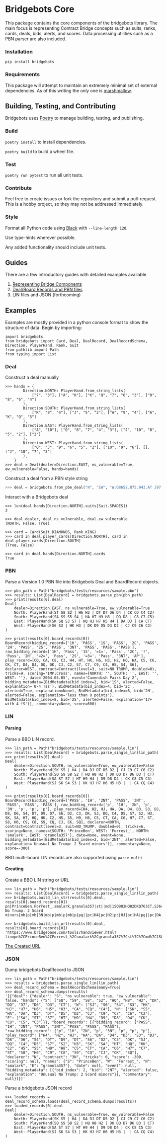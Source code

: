 # Bridgebots Core
This package contains the core components of the bridgebots library. The main focus is representing Contract Bridge concepts such as suits, ranks, cards, deals, bids, alerts, and scores. Data processing utilities such as a PBN parser are also included.

### Installation
`pip install bridgebots`

### Requirements
This package will attempt to maintain an extremely minimal set of external dependencies. As of this writing the only one is [marshmallow](https://github.com/marshmallow-code/marshmallow). 


## Building, Testing, and Contributing
Bridgebots uses [Poetry](https://python-poetry.org/) to manage building, testing, and publishing.

### Build
`poetry install` to install dependencies.

`poetry build` to build a wheel file.

### Test
`poetry run pytest` to run all unit tests.

### Contribute
Feel free to create issues or fork the repository and submit a pull-request. This is a hobby project, so they may not be addressed immediately.

### Style
Format all Python code using [Black](https://github.com/psf/black) with `--line-length 120`.

Use type-hints wherever possible.

Any added functionality should include unit tests.

## Guides
There are a few introductory guides with detailed examples available.
1. [Representing Bridge Components](https://forrestrice.com/posts/Announcing-Bridgebots/)
2. [Deal/Board Records and PBN files](https://forrestrice.com/posts/Introducing-Bridgebots-Part-2/)
3. LIN files and JSON (forthcoming)


## Examples
Examples are mostly provided in a python console format  to show the structure of data. Begin by importing:
```pycon
import bridgebots
from bridgebots import Card, Deal, DealRecord, DealRecordSchema, Direction, PlayerHand, Rank, Suit
from pathlib import Path 
from typing import List
```
### Deal
Construct a deal manually
```pycon
>>> hands = {
        Direction.NORTH: PlayerHand.from_string_lists(
            ["7", "3"], ["A", "K"], ["K", "Q", "7", "6", "3"], ["9", "8", "6", "4"]
        ),
        Direction.SOUTH: PlayerHand.from_string_lists(
            ["K", "8", "4"], ["J", "5", "2"], ["A", "9", "4"], ["A", "K", "Q", "5"]
        ),
        Direction.EAST: PlayerHand.from_string_lists(
            ["A", "10"], ["Q", "8", "7", "4", "3"], ["J", "10", "8", "5", "2"], ["2"]
        ),
        Direction.WEST: PlayerHand.from_string_lists(
            ["Q", "J", "9", "6", "5", "2"], ["10", "9", "6"], [], ["J", "10", "7", "3"]
        ),
    }
>>> deal = Deal(dealer=Direction.EAST, ns_vulnerable=True, ew_vulnerable=False, hands=hands)
```

Construct a deal from a PBN style string
```python
>>> deal = bridgebots.from_pbn_deal("N", "EW", "W:Q8652.875.943.AT J97.AJ2.AKQ2.Q87 AK.QT943.87.9632 T43.K6.JT65.KJ54")
```

Interact with a Bridgebots deal
```pycon
>>> len(deal.hands[Direction.NORTH].suits[Suit.SPADES])
3

>>> deal.dealer, deal.ns_vulnerable, deal.ew_vulnerable
(NORTH, False, True)

>>> card = Card(Suit.DIAMONDS, Rank.KING)
>>> card in deal.player_cards[Direction.NORTH], card in deal.player_cards[Direction.SOUTH]
(True, False)

>>> card in deal.hands[Direction.NORTH].cards
True
```

### PBN
Parse a Version 1.0 PBN file into Bridgebots Deal and BoardRecord objects.
```pycon
>>> pbn_path = Path("bridgebots/tests/resources/sample.pbn")
>>> results: List[DealRecord] = bridgebots.parse_pbn(pbn_path)
>>> print(results[0].deal)
Deal(
	dealer=Direction.EAST, ns_vulnerable=True, ew_vulnerable=True
	North: PlayerHand(ST S8 S2 | H6 H2 | DT D7 D6 D4 | CK CQ C4 C2)
	South: PlayerHand(SA S9 S5 S4 | HA HT H9 H8 | DQ D8 | C8 C7 C5)
	East: PlayerHand(SK SQ SJ S7 | HQ HJ H7 H5 H4 | DA DJ | CA CT)
	West: PlayerHand(S6 S3 | HK H3 | DK D9 D5 D3 D2 | CJ C9 C6 C3)
)

>>> print(results[0].board_records[0])
BoardRecord(bidding_record=['1H', 'PASS', '1S', 'PASS', '2C', 'PASS', '2H', 'PASS', '2S', 'PASS', '3NT', 'PASS', 'PASS', 'PASS'], raw_bidding_record=['1H', 'Pass', '1S', '=1=', 'Pass', '2C', '!', 'Pass', '2H', '=2=', 'Pass', '2S', '=3=', 'Pass', '3NT', 'AP'], play_record=[CQ, CA, C8, C3, H4, HT, HK, H6, H3, H2, HQ, HA, C5, C6, CK, CT, D4, DJ, DQ, DK, CJ, C2, S7, C7, C9, C4, H5, S4, S6], declarer=WEST, contract=Contract(level=3, suit=NO_TRUMP, doubled=0), tricks=9, scoring='IMP;Cross', names={NORTH: '', SOUTH: '', EAST: '', WEST: ''}, date='2004.05.05', event='Cavendish Pairs Day 2', bidding_metadata=[BidMetadata(bid_index=2, bid='1S', alerted=False, explanation='0-4 !ss'), BidMetadata(bid_index=4, bid='2C', alerted=True, explanation=None), BidMetadata(bid_index=6, bid='2H', alerted=False, explanation='less than 8 points'), BidMetadata(bid_index=8, bid='2S', alerted=False, explanation='17+ with 4 !S')], commentary=None, score=600)
```
### LIN
#### Parsing
Parse a BBO LIN record.
```pycon
>>> lin_path = Path("bridgebots/tests/resources/sample.lin")
>>> results: List[DealRecord] = bridgebots.parse_single_lin(lin_path)
>>> print(results[0].deal)
Deal(
	dealer=Direction.SOUTH, ns_vulnerable=True, ew_vulnerable=False
	North: PlayerHand(SK S5 | HA | DA DJ DT D5 D2 | CJ C9 C7 C6 C2)
	South: PlayerHand(SQ S9 S8 S2 | HQ H8 H2 | DK DQ D7 D6 D3 | CT)
	East: PlayerHand(SA ST S7 | HT H9 H4 | D9 D8 D4 | CK C8 C5 C3)
	West: PlayerHand(SJ S6 S4 S3 | HK HJ H7 H6 H5 H3 |  | CA CQ C4)
)

>>> print(results[0].board_records[0])
BoardRecord(bidding_record=['PASS', '1H', '2NT', 'PASS', '3NT', 'PASS', 'PASS', 'PASS'], raw_bidding_record=['p', '1H', '2N', 'p', '3N', 'p', 'p', 'p'], play_record=[H4, H2, HJ, HA, DA, D4, D3, S3, DJ, D8, D6, S4, DT, D9, D7, S6, D2, C3, DK, SJ, DQ, C4, D5, S7, S2, H3, SK, SA, HT, HQ, HK, C2, H5, S5, H9, H8, C5, CT, CA, C6, H7, C7, ST, S8, H6, C9, C8, S9, CQ, CJ, CK, SQ], declarer=NORTH, contract=Contract(level=3, suit=NO_TRUMP, doubled=0), tricks=6, scoring=None, names={SOUTH: 'PrinceBen', WEST: 'Forrest_', NORTH: 'smalark', EAST: 'granola357'}, date=None, event=None, bidding_metadata=[BidMetadata(bid_index=2, bid='2NT', alerted=False, explanation='Unusual No Trump: 2 5card minors')], commentary=None, score=-300)
```
BBO multi-board LIN records are also supported using `parse_multi`
#### Creating
Create a BBO LIN string or URL
```pycon
>>> lin_path = Path("bridgebots/tests/resources/sample.lin")
>>> results: List[DealRecord] = bridgebots.parse_single_lin(lin_path)
>>> bridgebots.build_lin_str(results[0].deal, results[0].board_records[0])
pn|PrinceBen,Forrest_,smalark,granola357|st||md|1SQ982HQ82DKQ763CT,SJ643HKJ7653DCAQ4,SK5HADAJT52CJ9762,SAT7HT94D984CK853|sv|n|mb|p|mb|1H|mb|2N|an|Unusual No Trump: 2 5card minors|mb|p|mb|3N|mb|p|mb|p|mb|p|pg||pc|H4|pc|H2|pc|HJ|pc|HA|pg||pc|DA|pc|D4|pc|D3|pc|S3|pg||pc|DJ|pc|D8|pc|D6|pc|S4|pg||pc|DT|pc|D9|pc|D7|pc|S6|pg||pc|D2|pc|C3|pc|DK|pc|SJ|pg||pc|DQ|pc|C4|pc|D5|pc|S7|pg||pc|S2|pc|H3|pc|SK|pc|SA|pg||pc|HT|pc|HQ|pc|HK|pc|C2|pg||pc|H5|pc|S5|pc|H9|pc|H8|pg||pc|C5|pc|CT|pc|CA|pc|C6|pg||pc|H7|pc|C7|pc|ST|pc|S8|pg||pc|H6|pc|C9|pc|C8|pc|S9|pg||pc|CQ|pc|CJ|pc|CK|pc|SQ|pg||pg||

>>> bridgebots.build_lin_url(results[0].deal, results[0].board_records[0])
'https://www.bridgebase.com/tools/handviewer.html?lin=pn%7CPrinceBen%2CForrest_%2Csmalark%2Cgranola357%7Cst%7C%7Cmd%7C1SQ982HQ82DKQ763CT%2CSJ643HKJ7653DCAQ4%2CSK5HADAJT52CJ9762%2CSAT7HT94D984CK853%7Csv%7Cn%7Cmb%7Cp%7Cmb%7C1H%7Cmb%7C2N%7Can%7CUnusual+No+Trump%3A+2+5card+minors%7Cmb%7Cp%7Cmb%7C3N%7Cmb%7Cp%7Cmb%7Cp%7Cmb%7Cp%7Cpg%7C%7Cpc%7CH4%7Cpc%7CH2%7Cpc%7CHJ%7Cpc%7CHA%7Cpg%7C%7Cpc%7CDA%7Cpc%7CD4%7Cpc%7CD3%7Cpc%7CS3%7Cpg%7C%7Cpc%7CDJ%7Cpc%7CD8%7Cpc%7CD6%7Cpc%7CS4%7Cpg%7C%7Cpc%7CDT%7Cpc%7CD9%7Cpc%7CD7%7Cpc%7CS6%7Cpg%7C%7Cpc%7CD2%7Cpc%7CC3%7Cpc%7CDK%7Cpc%7CSJ%7Cpg%7C%7Cpc%7CDQ%7Cpc%7CC4%7Cpc%7CD5%7Cpc%7CS7%7Cpg%7C%7Cpc%7CS2%7Cpc%7CH3%7Cpc%7CSK%7Cpc%7CSA%7Cpg%7C%7Cpc%7CHT%7Cpc%7CHQ%7Cpc%7CHK%7Cpc%7CC2%7Cpg%7C%7Cpc%7CH5%7Cpc%7CS5%7Cpc%7CH9%7Cpc%7CH8%7Cpg%7C%7Cpc%7CC5%7Cpc%7CCT%7Cpc%7CCA%7Cpc%7CC6%7Cpg%7C%7Cpc%7CH7%7Cpc%7CC7%7Cpc%7CST%7Cpc%7CS8%7Cpg%7C%7Cpc%7CH6%7Cpc%7CC9%7Cpc%7CC8%7Cpc%7CS9%7Cpg%7C%7Cpc%7CCQ%7Cpc%7CCJ%7Cpc%7CCK%7Cpc%7CSQ%7Cpg%7C%7Cpg%7C%7C'
```
[The Created URL](https://www.bridgebase.com/tools/handviewer.html?lin=pn%7CPrinceBen%2CForrest_%2Csmalark%2Cgranola357%7Cst%7C%7Cmd%7C1SQ982HQ82DKQ763CT%2CSJ643HKJ7653DCAQ4%2CSK5HADAJT52CJ9762%2CSAT7HT94D984CK853%7Csv%7Cn%7Cmb%7Cp%7Cmb%7C1H%7Cmb%7C2N%7Can%7CUnusual+No+Trump%3A+2+5card+minors%7Cmb%7Cp%7Cmb%7C3N%7Cmb%7Cp%7Cmb%7Cp%7Cmb%7Cp%7Cpg%7C%7Cpc%7CH4%7Cpc%7CH2%7Cpc%7CHJ%7Cpc%7CHA%7Cpg%7C%7Cpc%7CDA%7Cpc%7CD4%7Cpc%7CD3%7Cpc%7CS3%7Cpg%7C%7Cpc%7CDJ%7Cpc%7CD8%7Cpc%7CD6%7Cpc%7CS4%7Cpg%7C%7Cpc%7CDT%7Cpc%7CD9%7Cpc%7CD7%7Cpc%7CS6%7Cpg%7C%7Cpc%7CD2%7Cpc%7CC3%7Cpc%7CDK%7Cpc%7CSJ%7Cpg%7C%7Cpc%7CDQ%7Cpc%7CC4%7Cpc%7CD5%7Cpc%7CS7%7Cpg%7C%7Cpc%7CS2%7Cpc%7CH3%7Cpc%7CSK%7Cpc%7CSA%7Cpg%7C%7Cpc%7CHT%7Cpc%7CHQ%7Cpc%7CHK%7Cpc%7CC2%7Cpg%7C%7Cpc%7CH5%7Cpc%7CS5%7Cpc%7CH9%7Cpc%7CH8%7Cpg%7C%7Cpc%7CC5%7Cpc%7CCT%7Cpc%7CCA%7Cpc%7CC6%7Cpg%7C%7Cpc%7CH7%7Cpc%7CC7%7Cpc%7CST%7Cpc%7CS8%7Cpg%7C%7Cpc%7CH6%7Cpc%7CC9%7Cpc%7CC8%7Cpc%7CS9%7Cpg%7C%7Cpc%7CCQ%7Cpc%7CCJ%7Cpc%7CCK%7Cpc%7CSQ%7Cpg%7C%7Cpg%7C%7C)

### JSON
Dump bridgebots DealRecord to JSON
```pycon
>>> lin_path = Path("bridgebots/tests/resources/sample.lin")
>>> results = bridgebots.parse_single_lin(lin_path)
>>> deal_record_schema = DealRecordSchema(many=True)
>>> deal_record_schema.dumps(results)
'[{"deal": {"dealer": "S", "ns_vulnerable": true, "ew_vulnerable": false, "hands": {"S": ["SQ", "S9", "S8", "S2", "HQ", "H8", "H2", "DK", "DQ", "D7", "D6", "D3", "CT"], "W": ["SJ", "S6", "S4", "S3", "HK", "HJ", "H7", "H6", "H5", "H3", "CA", "CQ", "C4"], "N": ["SK", "S5", "HA", "DA", "DJ", "DT", "D5", "D2", "CJ", "C9", "C7", "C6", "C2"], "E": ["SA", "ST", "S7", "HT", "H9", "H4", "D9", "D8", "D4", "CK", "C8", "C5", "C3"]}}, "board_records": [{"bidding_record": ["PASS", "1H", "2NT", "PASS", "3NT", "PASS", "PASS", "PASS"], "raw_bidding_record": ["p", "1H", "2N", "p", "3N", "p", "p", "p"], "play_record": ["H4", "H2", "HJ", "HA", "DA", "D4", "D3", "S3", "DJ", "D8", "D6", "S4", "DT", "D9", "D7", "S6", "D2", "C3", "DK", "SJ", "DQ", "C4", "D5", "S7", "S2", "H3", "SK", "SA", "HT", "HQ", "HK", "C2", "H5", "S5", "H9", "H8", "C5", "CT", "CA", "C6", "H7", "C7", "ST", "S8", "H6", "C9", "C8", "S9", "CQ", "CJ", "CK", "SQ"], "declarer": "N", "contract": "3N", "tricks": 6, "score": -300, "scoring": null, "names": {"S": "PrinceBen", "W": "Forrest_", "N": "smalark", "E": "granola357"}, "date": null, "event": null, "bidding_metadata": [{"bid_index": 2, "bid": "2NT", "alerted": false, "explanation": "Unusual No Trump: 2 5card minors"}], "commentary": null}]}]'
```

Parse a bridgebots JSON record
```pycon
>>> loaded_records = deal_record_schema.loads(deal_record_schema.dumps(results))
>>> loaded_records[0].deal
Deal(
	dealer=Direction.SOUTH, ns_vulnerable=True, ew_vulnerable=False
	North: PlayerHand(SK S5 | HA | DA DJ DT D5 D2 | CJ C9 C7 C6 C2)
	South: PlayerHand(SQ S9 S8 S2 | HQ H8 H2 | DK DQ D7 D6 D3 | CT)
	East: PlayerHand(SA ST S7 | HT H9 H4 | D9 D8 D4 | CK C8 C5 C3)
	West: PlayerHand(SJ S6 S4 S3 | HK HJ H7 H6 H5 H3 |  | CA CQ C4)
)
```
